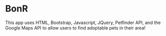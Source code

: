 # BonR

This app uses HTML, Bootstrap, Javascript, JQuery, Petfinder API, and the Google Maps API to allow users to find adoptable pets in their area!
